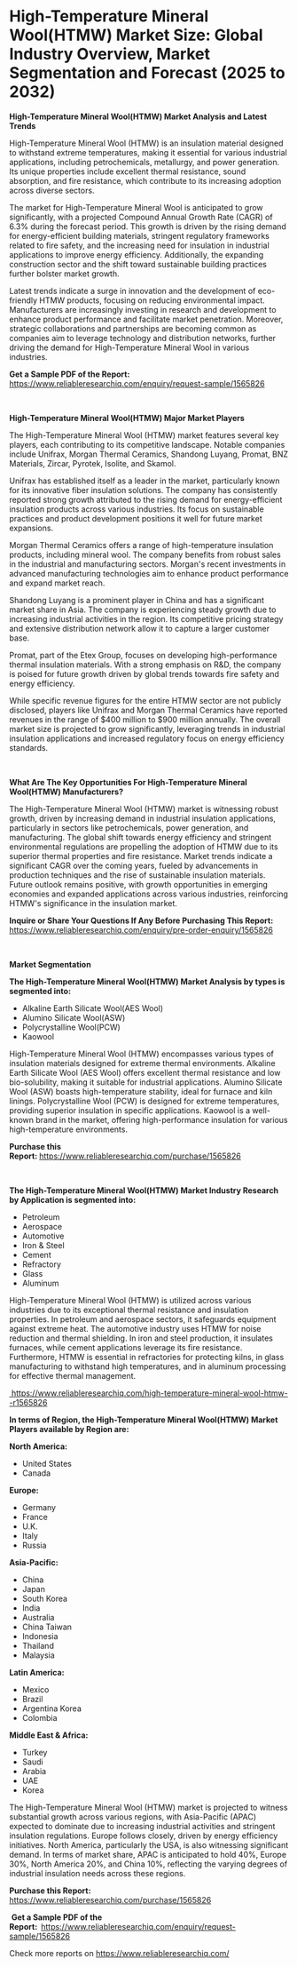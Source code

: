 <p><h1>High-Temperature Mineral Wool(HTMW) Market Size: Global Industry Overview, Market Segmentation and Forecast (2025 to 2032)</h1></p><p><strong>High-Temperature Mineral Wool(HTMW) Market Analysis and Latest Trends</strong></p>
<p><p>High-Temperature Mineral Wool (HTMW) is an insulation material designed to withstand extreme temperatures, making it essential for various industrial applications, including petrochemicals, metallurgy, and power generation. Its unique properties include excellent thermal resistance, sound absorption, and fire resistance, which contribute to its increasing adoption across diverse sectors.</p><p>The market for High-Temperature Mineral Wool is anticipated to grow significantly, with a projected Compound Annual Growth Rate (CAGR) of 6.3% during the forecast period. This growth is driven by the rising demand for energy-efficient building materials, stringent regulatory frameworks related to fire safety, and the increasing need for insulation in industrial applications to improve energy efficiency. Additionally, the expanding construction sector and the shift toward sustainable building practices further bolster market growth.</p><p>Latest trends indicate a surge in innovation and the development of eco-friendly HTMW products, focusing on reducing environmental impact. Manufacturers are increasingly investing in research and development to enhance product performance and facilitate market penetration. Moreover, strategic collaborations and partnerships are becoming common as companies aim to leverage technology and distribution networks, further driving the demand for High-Temperature Mineral Wool in various industries.</p></p>
<p><strong>Get a Sample PDF of the Report:&nbsp;</strong> <a href="https://www.reliableresearchiq.com/enquiry/request-sample/1565826?utm_campaign=3055&utm_medium=2&utm_source=Github&utm_content=ia&utm_term=02042025&utm_id=high-temperature-mineral-woolhtmw">https://www.reliableresearchiq.com/enquiry/request-sample/1565826</a></p>
<p>&nbsp;</p>
<p><strong>High-Temperature Mineral Wool(HTMW) Major Market Players</strong></p>
<p><p>The High-Temperature Mineral Wool (HTMW) market features several key players, each contributing to its competitive landscape. Notable companies include Unifrax, Morgan Thermal Ceramics, Shandong Luyang, Promat, BNZ Materials, Zircar, Pyrotek, Isolite, and Skamol.</p><p>Unifrax has established itself as a leader in the market, particularly known for its innovative fiber insulation solutions. The company has consistently reported strong growth attributed to the rising demand for energy-efficient insulation products across various industries. Its focus on sustainable practices and product development positions it well for future market expansions.</p><p>Morgan Thermal Ceramics offers a range of high-temperature insulation products, including mineral wool. The company benefits from robust sales in the industrial and manufacturing sectors. Morgan's recent investments in advanced manufacturing technologies aim to enhance product performance and expand market reach.</p><p>Shandong Luyang is a prominent player in China and has a significant market share in Asia. The company is experiencing steady growth due to increasing industrial activities in the region. Its competitive pricing strategy and extensive distribution network allow it to capture a larger customer base.</p><p>Promat, part of the Etex Group, focuses on developing high-performance thermal insulation materials. With a strong emphasis on R&D, the company is poised for future growth driven by global trends towards fire safety and energy efficiency.</p><p>While specific revenue figures for the entire HTMW sector are not publicly disclosed, players like Unifrax and Morgan Thermal Ceramics have reported revenues in the range of $400 million to $900 million annually. The overall market size is projected to grow significantly, leveraging trends in industrial insulation applications and increased regulatory focus on energy efficiency standards.</p></p>
<p>&nbsp;</p>
<p><strong>What Are The Key Opportunities For High-Temperature Mineral Wool(HTMW) Manufacturers?</strong></p>
<p><p>The High-Temperature Mineral Wool (HTMW) market is witnessing robust growth, driven by increasing demand in industrial insulation applications, particularly in sectors like petrochemicals, power generation, and manufacturing. The global shift towards energy efficiency and stringent environmental regulations are propelling the adoption of HTMW due to its superior thermal properties and fire resistance. Market trends indicate a significant CAGR over the coming years, fueled by advancements in production techniques and the rise of sustainable insulation materials. Future outlook remains positive, with growth opportunities in emerging economies and expanded applications across various industries, reinforcing HTMW's significance in the insulation market.</p></p>
<p><strong>Inquire or Share Your Questions If Any Before Purchasing This Report:</strong> <a href="https://www.reliableresearchiq.com/enquiry/pre-order-enquiry/1565826?utm_campaign=3055&utm_medium=2&utm_source=Github&utm_content=ia&utm_term=02042025&utm_id=high-temperature-mineral-woolhtmw">https://www.reliableresearchiq.com/enquiry/pre-order-enquiry/1565826</a></p>
<p>&nbsp;</p>
<p><strong>Market Segmentation</strong></p>
<p><strong>The High-Temperature Mineral Wool(HTMW) Market Analysis by types is segmented into:</strong></p>
<p><ul><li>Alkaline Earth Silicate Wool(AES Wool)</li><li>Alumino Silicate Wool(ASW)</li><li>Polycrystalline Wool(PCW)</li><li>Kaowool</li></ul></p>
<p><p>High-Temperature Mineral Wool (HTMW) encompasses various types of insulation materials designed for extreme thermal environments. Alkaline Earth Silicate Wool (AES Wool) offers excellent thermal resistance and low bio-solubility, making it suitable for industrial applications. Alumino Silicate Wool (ASW) boasts high-temperature stability, ideal for furnace and kiln linings. Polycrystalline Wool (PCW) is designed for extreme temperatures, providing superior insulation in specific applications. Kaowool is a well-known brand in the market, offering high-performance insulation for various high-temperature environments.</p></p>
<p><strong>Purchase this Report:&nbsp;</strong><a href="https://www.reliableresearchiq.com/purchase/1565826?utm_campaign=3055&utm_medium=2&utm_source=Github&utm_content=ia&utm_term=02042025&utm_id=high-temperature-mineral-woolhtmw">https://www.reliableresearchiq.com/purchase/1565826</a></p>
<p>&nbsp;</p>
<p><strong>The High-Temperature Mineral Wool(HTMW) Market Industry Research by Application is segmented into:</strong></p>
<p><ul><li>Petroleum</li><li>Aerospace</li><li>Automotive</li><li>Iron & Steel</li><li>Cement</li><li>Refractory</li><li>Glass</li><li>Aluminum</li></ul></p>
<p><p>High-Temperature Mineral Wool (HTMW) is utilized across various industries due to its exceptional thermal resistance and insulation properties. In petroleum and aerospace sectors, it safeguards equipment against extreme heat. The automotive industry uses HTMW for noise reduction and thermal shielding. In iron and steel production, it insulates furnaces, while cement applications leverage its fire resistance. Furthermore, HTMW is essential in refractories for protecting kilns, in glass manufacturing to withstand high temperatures, and in aluminum processing for effective thermal management.</p></p>
<p><a href="https://www.reliableresearchiq.com/high-temperature-mineral-wool-htmw--r1565826?utm_campaign=3055&utm_medium=2&utm_source=Github&utm_content=ia&utm_term=02042025&utm_id=high-temperature-mineral-woolhtmw">&nbsp;https://www.reliableresearchiq.com/high-temperature-mineral-wool-htmw--r1565826</a></p>
<p><strong>In terms of Region, the High-Temperature Mineral Wool(HTMW) Market Players available by Region are:</strong></p>
<p>
    <p> <strong> North America: </strong>
        <ul>
            <li>United States</li>
            <li>Canada</li>
        </ul>
        </p> 
    <p> <strong> Europe: </strong>
        <ul>
            <li>Germany</li>
            <li>France</li>
            <li>U.K.</li>
            <li>Italy</li>
            <li>Russia</li>
        </ul>
        </p> 
    <p> <strong> Asia-Pacific: </strong>
        <ul>
            <li>China</li>
            <li>Japan</li>
            <li>South Korea</li>
            <li>India</li>
            <li>Australia</li>
            <li>China Taiwan</li>
            <li>Indonesia</li>
            <li>Thailand</li>
            <li>Malaysia</li>
        </ul>
        </p> 
    <p> <strong> Latin America: </strong>
        <ul>
            <li>Mexico</li>
            <li>Brazil</li>
            <li>Argentina Korea</li>
            <li>Colombia</li>
        </ul>
        </p> 
    <p> <strong> Middle East & Africa: </strong>
        <ul>
            <li>Turkey</li>
            <li>Saudi</li>
            <li>Arabia</li>
            <li>UAE</li>
            <li>Korea</li>
        </ul>
    </p>
    </p>
<p><p>The High-Temperature Mineral Wool (HTMW) market is projected to witness substantial growth across various regions, with Asia-Pacific (APAC) expected to dominate due to increasing industrial activities and stringent insulation regulations. Europe follows closely, driven by energy efficiency initiatives. North America, particularly the USA, is also witnessing significant demand. In terms of market share, APAC is anticipated to hold 40%, Europe 30%, North America 20%, and China 10%, reflecting the varying degrees of industrial insulation needs across these regions.</p></p>
<p><strong>Purchase this Report: </strong><a href="https://www.reliableresearchiq.com/purchase/1565826?utm_campaign=3055&utm_medium=2&utm_source=Github&utm_content=ia&utm_term=02042025&utm_id=high-temperature-mineral-woolhtmw">https://www.reliableresearchiq.com/purchase/1565826</a></p>
<p>&nbsp;<strong>Get a Sample PDF of the Report:&nbsp;&nbsp;</strong><a href="https://www.reliableresearchiq.com/enquiry/request-sample/1565826?utm_campaign=3055&utm_medium=2&utm_source=Github&utm_content=ia&utm_term=02042025&utm_id=high-temperature-mineral-woolhtmw">https://www.reliableresearchiq.com/enquiry/request-sample/1565826</a></p>
<p><strong></strong></p>
<p>Check more reports on <a href="https://www.reliableresearchiq.com/?utm_campaign=3055&utm_medium=2&utm_source=Github&utm_content=ia&utm_term=02042025&utm_id=high-temperature-mineral-woolhtmw">https://www.reliableresearchiq.com/</a></p>